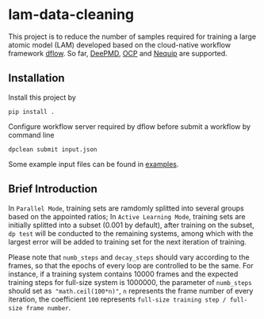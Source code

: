 # lam-data-cleaning

This project is to reduce the number of samples required for training a large atomic model (LAM) developed based on the cloud-native workflow framework [dflow](https://github.com/deepmodeling/dflow). So far, [DeePMD](https://github.com/deepmodeling/deepmd-kit), [OCP](https://github.com/Open-Catalyst-Project/ocp) and [Nequip](https://github.com/mir-group/nequip) are supported.

## Installation

Install this project by

```
pip install .
```

Configure workflow server required by dflow before submit a workflow by command line

```
dpclean submit input.json
```

Some example input files can be found in [examples](examples/).

## Brief Introduction 
In `Parallel Mode`, training sets are ramdomly splitted into several groups based on the appointed ratios; In `Active Learning Mode`, training sets are initially splitted into a subset (0.001 by default), after training on the subset, `dp test` will be conducted to the remaining systems, among which with the largest error will be added to training set for the next iteration of training.

Please note that `numb_steps` and `decay_steps` should vary according to the frames, so that the epochs of every loop are controlled to be the same. For instance, if a training system contains 10000 frames and the expected training steps for full-size system is 1000000, the parameter of `numb_steps` should set as` "math.ceil(100*n)"`, `n` represents the frame number of every iteration, the coefficient `100` represents `full-size training step / full-size frame number`.
